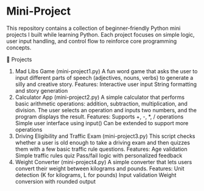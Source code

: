 # Mini-Project
This repository contains a collection of beginner-friendly Python mini projects I built while learning Python. Each project focuses on simple logic, user input handling, and control flow to reinforce core programming concepts.

📁 Projects
1. Mad Libs Game (mini-project1.py)
A fun word game that asks the user to input different parts of speech (adjectives, nouns, verbs) to generate a silly and creative story.
Features:
Interactive user input
String formatting and story generation
2. Calculator App (mini-project2.py)
A simple calculator that performs basic arithmetic operations: addition, subtraction, multiplication, and division. The user selects an operation and inputs two numbers, and the program displays the result.
Features:
Supports +, -, *, / operations
Simple user interface using input()
Can be extended to support more operations
3. Driving Eligibility and Traffic Exam (mini-project3.py)
This script checks whether a user is old enough to take a driving exam and then quizzes them with a few basic traffic rule questions.
Features:
Age validation
Simple traffic rules quiz
Pass/fail logic with personalized feedback
3. Weight Converter (mini-project4.py)
A simple converter that lets users convert their weight between kilograms and pounds.
Features:
Unit detection (K for kilograms, L for pounds)
Input validation
Weight conversion with rounded output
